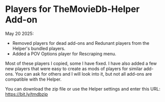 # Players for TheMovieDb-Helper Add-on

May 20 2025: 
- Removed players for dead add-ons and Redunant players from the Helper's bundled players.
- Added a POV Options player for Rescraping menu.

Most of these players I copied, some I have fixed. I have also added a few new players that were easy to create as mods of players for similar add-ons. You can ask for others and I will look into it, but not all add-ons are compatible with the Helper.

You can download the zip file or use the Helper settings and enter this URL:
https://bit.ly/tmdbzip

